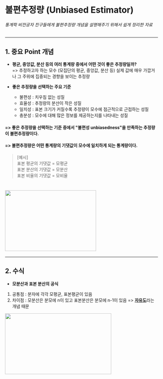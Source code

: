# 불편추정량 (Unbiased Estimator)
###### 통계학 비전공자 친구들에게 불편추정량 개념을 설명해주기 위해서 쉽게 정리한 자료
---
## 1. 중요 Point 개념
* **평균, 중앙값, 분산 등의 여러 통계량 중에서 어떤 것이 좋은 추정량일까?**  
  => 추정하고자 하는 모수 (모집단의 평균, 중앙값, 분산 등) 실제 값에 매우 가깝거나 그 주위에 집중되는 경향을 보이는 추정량
  
* **좋은 추정량을 선택하는 주요 기준**  
  - 불편성 : 치우침 없는 성질
  - 효율성 : 추정량의 분산이 작은 성질
  - 일치성 : 표본 크기가 커질수록 추정량이 모수에 점근적으로 근접하는 성질
  - 충분성 : 모수에 대해 많은 정보를 제공하는지를 나타내는 성질
  
#### **=> 좋은 추정량을 선택하는 기준 중에서 "불편성 unbiasedness"을 만족하는 추정량이 불편추정량이다.**  
#### **=> 불편추정량은 어떤 통계량의 기댓값이 모수에 일치하게 되는 통계량이다.**  
> [예시]  
> 표본 평균의 기댓값 = 모평균  
> 표본 분산의 기댓값 = 모분산  
> 표본 비율의 기댓값 = 모비율  
# <img src="https://user-images.githubusercontent.com/68538876/98323473-333a2d80-202d-11eb-8614-22c7dd7147f2.png" width="300" height="200"><BR/>  
---  
## 2. 수식  
* **모분산과 표본 분산의 공식**  
1) 공통점 : 분자에 각각 모평균, 표본평균이 있음  
2) 차이점 : 모분산은 분모에 n이 있고 표본분산은 분모에 n-1이 있음 => [**자유도**]()라는 개념 때문
<img src="https://user-images.githubusercontent.com/68538876/98323186-97a8bd00-202c-11eb-99ba-1bc20bae6e49.png" width="350" height="200">
